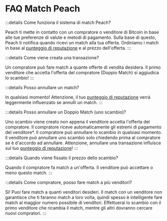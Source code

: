 # FAQ Match Peach 

:::details Come funziona il sistema di match Peach?

Peach ti mette in contatto con un compratore o venditore di Bitcoin in base alle tue preferenze di valute e metodi di pagamento.
Sulla base di questo, Peach ti notifica quando ricevi un match alla tua offerta.
Ordiniamo i match in base al [punteggio di reputazione](/faq/trading/#what-does-the-peach-score-mean) e al prezzo dell'offerta.
:::

:::details Come viene creata una transazione?

Un compratore può fare match a quante offerte di vendita desidera.
Il primo venditore che accetta l'offerta del compratore (Doppio Match) si aggiudica lo scambio!
:::

:::details Posso annullare un match?

In qualsiasi momento!
Attenzione, il tuo [punteggio di reputazione](/faq/trading/#what-does-the-peach-score-mean) verrà leggermente influenzato se annulli un match.
:::

:::details Posso annullare un Doppio Match (uno scambio)?

Uno scambio viene creato non appena il venditore accetta l'offerta del compratore.
Il compratore riceve automaticamente gli estremi di pagamento del venditore*.
Il compratore può annullare lo scambio in qualsiasi momento.
Il venditore può annullare uno scambio solo chiedendo prima al compratore se è d'accordo ad annullare.
Attenzione, annullare una transazione influisce sul tuo [punteggio di reputazione](/faq/trading/#what-does-the-peach-score-mean)!
:::

:::details Quando viene fissato il prezzo dello scambio?

Quando il compratore fa match a un'offerta.
Il venditore può accettare o meno questo match.
:::

:::details Come compratore, posso fare match a più venditori?

Sì! Puoi fare match a quanti venditori desideri. Il match con un venditore non garantisce che ti faranno match a loro volta, quindi spesso è intelligente fare match al maggior numero possibile di venditori. Effettuerai lo scambio con il primo venditore che ricambia il match, mentre gli altri dovranno cercare nuovi compratori.
:::
